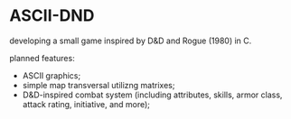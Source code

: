 # ASCII-DND

developing a small game inspired by D&D and Rogue (1980) in C.

planned features:

- ASCII graphics;
- simple map transversal utilizng matrixes;
- D&D-inspired combat system (including attributes, skills, armor class, attack rating, initiative, and more);
